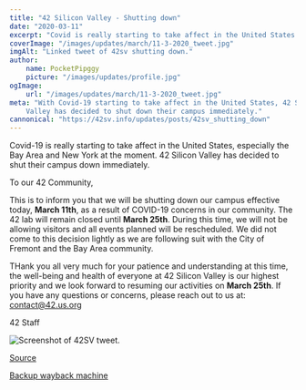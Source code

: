 ```yaml
---
title: "42 Silicon Valley - Shutting down"
date: "2020-03-11"
excerpt: "Covid is really starting to take affect in the United States."
coverImage: "/images/updates/march/11-3-2020_tweet.jpg"
imgAlt: "Linked tweet of 42sv shutting down."
author:
    name: PocketPipggy
    picture: "/images/updates/profile.jpg"
ogImage:
    url: "/images/updates/march/11-3-2020_tweet.jpg"
meta: "With Covid-19 starting to take affect in the United States, 42 Silicon
    Valley has decided to shut down their campus immediately."
cannonical: "https://42sv.info/updates/posts/42sv_shutting_down"
---
```


<p class='blog-p'>
Covid-19 is really starting to take affect in the United States, especially the Bay Area and New York at the moment. 42 Silicon Valley has decided to shut their campus down immediately.
</p>


<div class='blog-transcription'>

To our 42 Community,

This is to inform you that we will be shutting down our campus effective today, <b>March 11th</b>,
as a result of COVID-19 concerns in our community. The 42 lab will remain closed until
<b>March 25th</b>. During this time, we will not be allowing visitors and all events
planned will be rescheduled. We did not come to this decision lightly as we are following
suit with the City of Fremont and the Bay Area community.

THank you all very much for your patience and understanding at this time, the well-being
and health of everyone at 42 Silicon Valley is our highest priority and we look forward
to resuming our activities on <b>March 25th</b>. If you have any questions or concerns,
please reach out to us at: contact@42.us.org

42 Staff

</div>

<span class='blog-img'>
    <img src= "/images/updates/march/11-3-2020_tweet.jpg"
        alt='Screenshot of 42SV tweet.'/>
</span>

<p class='blog-sources'>
<a href='https://twitter.com/42SiliconValley/status/1237872224570228737' target='blank' rel='noopener noreferrer'>
Source
</a>
</p>

<p class='blog-sources'>
<a href='https://web.archive.org/web/20200312180054if_/https://twitter.com/42SiliconValley/status/1237872224570228737' target='blank' rel='noopener noreferrer'>
Backup wayback machine
</a>
</p>

<span class='buffy-the-buffer' />
